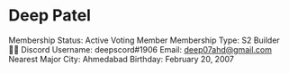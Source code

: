 # Deep Patel

Membership Status: Active Voting Member
Membership Type: S2 Builder 🧑‍🚀
Discord Username: deepscord#1906
Email: deep07ahd@gmail.com
Nearest Major City: Ahmedabad
Birthday: February 20, 2007